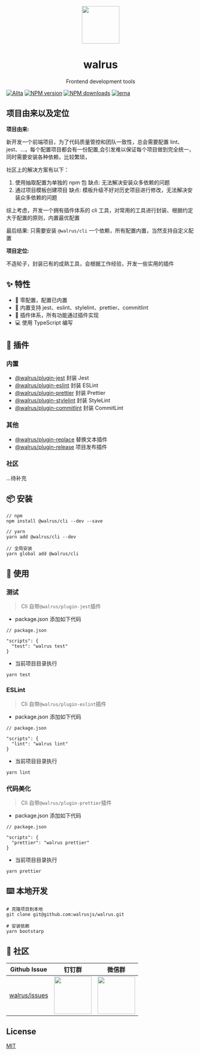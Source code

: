 <p align="center">
  <a href="https://github.com/walrusjs">
    <img width="100" src="https://avatars0.githubusercontent.com/u/55735928?s=200&v=4">
  </a>
</p>

<h1 align="center">walrus</h1>

<div align="center">
Frontend development tools 
</div>

[![Alita](https://img.shields.io/badge/alitajs-walrus-blue.svg)](https://github.com/alitajs)
[![NPM version](https://img.shields.io/npm/v/@walrus/cli.svg?style=flat)](https://npmjs.org/package/@walrus/cli)
[![NPM downloads](http://img.shields.io/npm/dm/@walrus/cli.svg?style=flat)](https://npmjs.org/package/@walrus/cli)
[![lerna](https://img.shields.io/badge/maintained%20with-lerna-cc00ff.svg)](https://lerna.js.org)

## 项目由来以及定位

**项目由来:**

新开发一个前端项目，为了代码质量管控和团队一致性，总会需要配置 lint、jest、...，每个配置项目都会有一份配置,会引发难以保证每个项目做到完全统一，同时需要安装各种依赖，比较繁琐，

社区上的解决方案有以下：

1.  使用抽取配置为单独的 npm 包 缺点: 无法解决安装众多依赖的问题
2.  通过项目模板创建项目 缺点: 模板升级不好对历史项目进行修改，无法解决安装众多依赖的问题

综上考虑，开发一个拥有插件体系的 cli 工具，对常用的工具进行封装、根据约定大于配置的原则，内置最优配置

最后结果: 只需要安装 `@walrus/cli` 一个依赖，所有配置内置，当然支持自定义配置

**项目定位:**

不造轮子，封装已有的成熟工具，会根据工作经验，开发一些实用的插件

## ✨ 特性

- 🚀 零配置，配置已内置
- 💅 内置支持 jest、eslint、stylelint、prettier、commitlint
- 🎉 插件体系，所有功能通过插件实现
- 💻 使用 TypeScript 编写

## 🌈 插件

### 内置

- [@walrus/plugin-jest](https://github.com/walrusjs/walrus/blob/master/packages/walrus-plugin-jest/README.md) 封装 Jest
- [@walrus/plugin-eslint](https://github.com/walrusjs/walrus/blob/master/packages/walrus-plugin-eslint/README.md) 封装 ESLint
- [@walrus/plugin-prettier](https://github.com/walrusjs/walrus/blob/master/packages/walrus-plugin-prettier/README.md) 封装 Prettier
- [@walrus/plugin-stylelint](https://github.com/walrusjs/walrus/blob/master/packages/walrus-plugin-stylelint/README.md) 封装 StyleLint
- [@walrus/plugin-commitlint](https://github.com/walrusjs/walrus/blob/master/packages/walrus-plugin-commitlint/README.md) 封装 CommitLint

### 其他

- [@walrus/plugin-replace](https://github.com/walrusjs/walrus-plugin-replace) 替换文本插件
- [@walrus/plugin-release](https://github.com/walrusjs/walrus-plugin-release) 项目发布插件

### 社区

...待补充

## 📦 安装

```
// npm
npm install @walrus/cli --dev --save

// yarn
yarn add @walrus/cli --dev

// 全局安装
yarn global add @walrus/cli

```

## 🔨 使用

### 测试

> Cli 自带`@walrus/plugin-jest`插件

- package.json 添加如下代码

```
// package.json

"scripts": {
  "test": "walrus test"
}
```

- 当前项目目录执行

```
yarn test
```

### ESLint

> Cli 自带`@walrus/plugin-eslint`插件

- package.json 添加如下代码

```
// package.json

"scripts": {
  "lint": "walrus lint"
}
```

- 当前项目目录执行

```
yarn lint
```

### 代码美化

> Cli 自带`@walrus/plugin-prettier`插件

- package.json 添加如下代码

```
// package.json

"scripts": {
  "prettier": "walrus prettier"
}
```

- 当前项目目录执行

```
yarn prettier
```

## ⌨️ 本地开发

```
# 克隆项目到本地
git clone git@github.com:walrusjs/walrus.git

# 安装依赖
yarn bootstarp
```

## 🌟 社区

| Github Issue                                               | 钉钉群                                                                                     | 微信群                                                                                   |
| ---------------------------------------------------------- | ------------------------------------------------------------------------------------------ | ---------------------------------------------------------------------------------------- |
| [walrus/issues](https://github.com/walrusjs/walrus/issues) | <img src="https://github.com/alitajs/alita/blob/master/public/dingding.png" width="100" /> | <img src="https://github.com/alitajs/alita/blob/master/public/wechat.png" width="100" /> |

## License

[MIT](https://github.com/walrusjs/walrus/blob/master/LICENSE)
